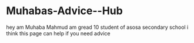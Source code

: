 # Muhabas-Advice--Hub
hey am Muhaba Mahmud am gread 10 student of asosa secondary school i think this page can help if you need advice 
